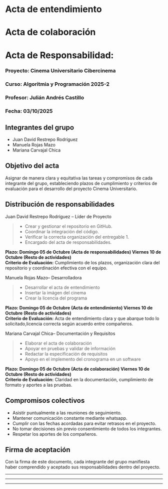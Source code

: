 # Acta de entendimiento



# Acta de colaboración




# Acta de Responsabilidad:  

### Proyecto: Cinema Universitario Cibercinema
### Curso: Algoritmia y Programación  2025-2
### Profesor: Julián Andrés Castillo
### Fecha: 03/10/2025

## Integrantes del grupo

* Juan David Restrepo Rodríguez
* Manuela Rojas Mazo
* Mariana Carvajal Chica
  
## Objetivo del acta

Asignar de manera clara y equitativa las tareas y compromisos de cada integrante del grupo, estableciendo plazos de cumplimiento y criterios de evaluación para el desarrollo del proyecto Cinema Universitario.

## Distribución de responsabilidades

Juan David Restrepo Rodríguez – Líder de Proyecto 

>* Crear y gestionar el repositorio en GitHub.
>* Coordinar la integración del código.
>* Verificar la correcta organización del entregable 1.
>* Encargado del acta de responsabilidades.   

**Plazo: Domingo 05 de Octubre (Acta de responsabilidades) Viernes 10 de Octubre (Resto de actividades)**  
**Criterio de Evaluación:** Cumplimiento de los plazos, organización clara del repositorio y coordinación efectiva con el equipo.  


Manuela Rojas Mazo– Desarrolladora  
>* Desarrollar el acta de entendimiento
>* Insertar la imágen del cinema
>* Crear la licencia del programa  

**Plazo: Domingo 05 de Octubre (Acta de entendimiento) Viernes 10 de Octubre (Resto de actividades)**  
**Criterio de Evaluación:** Acta de entendimiento clara y que abarque todo lo solicitado,licencia correcta según acuerdo entre compañeros.      

Mariana Carvajal Chica– Documentación y Requisitos
>* Elaborar el acta de colaboración
>* Apoyar en pruebas y validar de información 
>* Redactar la especificación de requisitos
>* Apoyo en el implemento del cronograma en un software

**Plazo: Domingo 05 de Octubre (Acta de colaboración) Viernes 10 de Octubre (Resto de actividades)**  
**Criterio de Evaluación:** Claridad en la documentación, cumplimiento de formato y aportes a las pruebas.  

## Compromisos colectivos

* Asistir puntualmente a las reuniones de seguimiento.
* Mantener comunicación constante mediante whatsapp.
* Cumplir con las fechas acordadas para evitar retrasos en el proyecto.
* No tomar decisiones sin previo consentimiento de todos los integrantes.
* Respetar los aportes de los compañeros.
## Firma de aceptación

Con la firma de este documento, cada integrante del grupo manifiesta haber comprendido y aceptado sus responsabilidades dentro del proyecto.

___________________________ 

___________________________ 

___________________________ 


